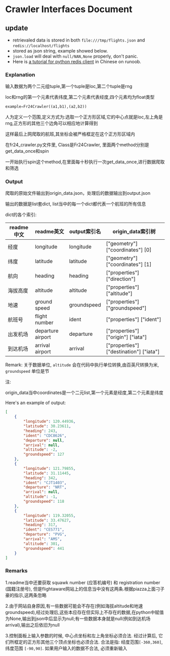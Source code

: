 # Crawler Interfaces Document #

## update

- retrievaled data is stored in both `file:///tmp/flights.json` and `redis://localhost/flights`
- stored as json string, example showed below.
- `json.load` will deal with `null/NAN,None` properly, don't panic.
- Here is [a tutorial for python redis client](https://www.runoob.com/w3cnote/python-redis-intro.html) in Chinese on runoob. 

### Explanation ###

输入数据为两个二元组tuple,第一个tuple是loc,第二个tuple是rng

loc和rng的第一个元素代表纬度,第二个元素代表经度,四个元素均为float类型

```python
example=Fr24Crawler((a1,b1),(a2,b2))
```

人为定义一个范围,定义方式为:选取一个正方形区域,它的中心点就是loc,左上角是rng,正方形的其他三个边角可以相应地计算得到

这样最后上网爬取的航班,其坐标会被严格框定在这个正方形区域内

在fr24_crawler.py文件里, Class是Fr24Crawler, 里面两个method分别是get_data_once和spin

一开始执行spin这个method,在里面每十秒执行一次get_data_once,进行数据爬取和筛选

### Output ###

爬取的原始文件输出到origin_data.json，处理后的数据输出到output.json

输出的数据是list套dict, list当中的每一个dict都代表一个航班的所有信息

dict的各个索引:

| readme中文 | readme英文        | output索引名 | origin_data索引树                       |
| ---------- | ----------------- | ------------ | --------------------------------------- |
| 经度       | longitude         | longitude    | ["geometry"] ["coordinates"] [0]        |
| 纬度       | latitude          | latitude     | ["geometry"] ["coordinates"] [1]        |
| 航向       | heading           | heading      | ["properties"] ["direction"]            |
| 海拔高度   | altitude          | altitude     | ["properties"] ["altitude"]             |
| 地速       | ground speed      | groundspeed  | ["properties"] ["groundspeed"]          |
| 航班号     | flight number     | ident        | ["properties"] ["ident"]                |
| 出发机场   | departure airport | departure    | ["properties"] ["origin"] ["iata"]      |
| 到达机场   | arrival airport   | arrival      | ["properties"] ["destination"] ["iata"] |

Remark: 关于数据单位, `altitude` 会在代码中执行单位转换,由百英尺转换为米, `groundspeed` 单位是节

注:

origin_data当中coordinates是一个二元list,第一个元素是经度,第二个元素是纬度

Here's an example of output:
```json
[
    {
        "longitude": 120.44936,
        "latitude": 30.23611,
        "heading": 243,
        "ident": "CDC8626",
        "departure": null,
        "arrival": null,
        "altitude": -2,
        "groundspeed": 127
    },
    {
        "longitude": 121.79855,
        "latitude": 31.11445,
        "heading": 342,
        "ident": "CJT1403",
        "departure": "NRT",
        "arrival": null,
        "altitude": -1,
        "groundspeed": 118
    },
    {
        "longitude": 119.32055,
        "latitude": 33.47627,
        "heading": 317,
        "ident": "CES771",
        "departure": "PVG",
        "arrival": "AMS",
        "altitude": 301,
        "groundspeed": 441
    }
]
```

### Remarks ###

1.readme当中还要获取 squawk number (应答机编号) 和 registration number (国籍注册号), 但是flightaware网站上的信息当中没有这两条.根据piazza上面刁子豪的指示,这两条忽略

2.由于网站自身原因,有一些数据可能会不存在(例如海拔altitude和地速groundspeed),经过处理后,这些本应存在但实际上不存在的数据,在python中赋值为None,输出到json中后显示为null;有一些数据本身就是null(例如到达机场arrival),输出之后依旧为null

3.控制面板上输入参数的时候, 中心点坐标和左上角坐标必须合法. 经过计算后, 它们所框定的正方形其他三个顶点坐标也必须合法. 合法是指: 经度范围`[-360,360]`, 纬度范围 `[-90,90]`. 如果用户输入的数据不合法, 必须重新输入